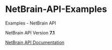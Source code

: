# NetBrain-API-Examples
Examples - NetBrain API


NetBrain API Version **7.1**

[NetBrain API Documentation](https://www.netbraintech.com/ftp/IE71/OnlineHelp/index.html?single-source-of-truth.htm)
